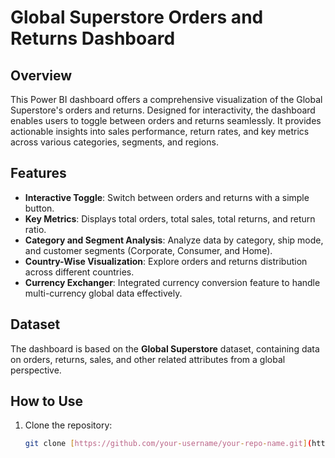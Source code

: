 # Global Superstore Orders and Returns Dashboard

## Overview
This Power BI dashboard offers a comprehensive visualization of the Global Superstore's orders and returns. Designed for interactivity, the dashboard enables users to toggle between orders and returns seamlessly. It provides actionable insights into sales performance, return rates, and key metrics across various categories, segments, and regions.

## Features
- **Interactive Toggle**: Switch between orders and returns with a simple button.
- **Key Metrics**: Displays total orders, total sales, total returns, and return ratio.
- **Category and Segment Analysis**: Analyze data by category, ship mode, and customer segments (Corporate, Consumer, and Home).
- **Country-Wise Visualization**: Explore orders and returns distribution across different countries.
- **Currency Exchanger**: Integrated currency conversion feature to handle multi-currency global data effectively.

## Dataset
The dashboard is based on the **Global Superstore** dataset, containing data on orders, returns, sales, and other related attributes from a global perspective.

## How to Use
1. Clone the repository:
   ```bash
   git clone [https://github.com/your-username/your-repo-name.git](https://github.com/Waqar090/Glober-Superstore-Orders-Returns)


